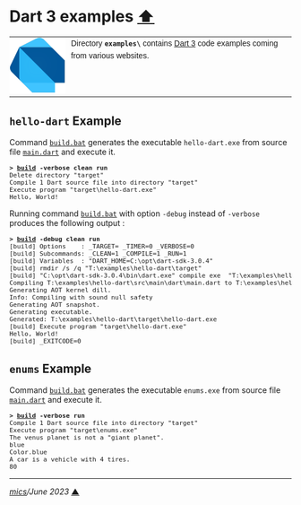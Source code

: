 # <span id="top">Dart 3 examples</span> <span style="size:30%;"><a href="../README.md">⬆</a></span>

<table style="font-family:Helvetica;line-height:1.6;">
  <tr>
  <td style="border:0;padding:0 10px 0 0;min-width:100px;">
    <a href="https://dart.dev/" rel="external"><img style="border:0;width:100px;" src="../docs/images/dart-lang.png" width="100" alt="Dart project"/></a>
  </td>
  <td style="border:0;padding:0;vertical-align:text-top;">
    Directory <strong><code>examples\</code></strong> contains <a href="https://dart.dev/" rel="external" title="Dart 3">Dart 3</a> code examples coming from various websites.
  </td>
  </tr>
</table>

## <span id="hello_dart">`hello-dart` Example</span>

Command [`build.bat`](./hello-dart/build.bat) generates the executable `hello-dart.exe` from source file [`main.dart`](./hello-dart/src/main/dart/main.dart) and execute it.

<pre style="font-size:80%;">
<b>&gt; <a href="hello-dart/build.bat">build</a> -verbose clean run</b>
Delete directory "target"
Compile 1 Dart source file into directory "target"
Execute program "target\hello-dart.exe"
Hello, World!
</pre>

Running command [`build.bat`](./hello-dart/build.bat) with option `-debug` instead of `-verbose` produces the following output :

<pre style="font-size:80%;">
<b>&gt; <a href="./hello-dart/build.bat">build</a> -debug clean run</b>
[build] Options    : _TARGET= _TIMER=0 _VERBOSE=0
[build] Subcommands: _CLEAN=1 _COMPILE=1 _RUN=1
[build] Variables  : "DART_HOME=C:\opt\dart-sdk-3.0.4"
[build] rmdir /s /q "T:\examples\hello-dart\target"
[build] "C:\opt\dart-sdk-3.0.4\bin\dart.exe" compile exe  "T:\examples\hello-dart\src\main\dart\main.dart" --verbose --output "T:\examples\hello-dart\target\hello-dart.exe"
Compiling T:\examples\hello-dart\src\main\dart\main.dart to T:\examples\hello-dart\target\hello-dart.exe using format exe:
Generating AOT kernel dill.
Info: Compiling with sound null safety
Generating AOT snapshot.
Generating executable.
Generated: T:\examples\hello-dart\target\hello-dart.exe
[build] Execute program "target\hello-dart.exe"
Hello, World!
[build] _EXITCODE=0
</pre>

## <span id="enums">`enums` Example</span>

Command [`build.bat`](./enums/build.bat) generates the executable `enums.exe` from source file [`main.dart`](./enums/src/main/dart/main.dart) and execute it.

<pre style="font-size:80%;">
<b>&gt; <a href="./enums/build.bat">build</a> -verbose run</b>
Compile 1 Dart source file into directory "target"
Execute program "target\enums.exe"
The venus planet is not a "giant planet".
blue
Color.blue
A car is a vehicle with 4 tires.
80
</pre>

***

*[mics](https://lampwww.epfl.ch/~michelou/)/June 2023* [**&#9650;**](#top)
<span id="bottom">&nbsp;</span>

<!-- link refs -->
